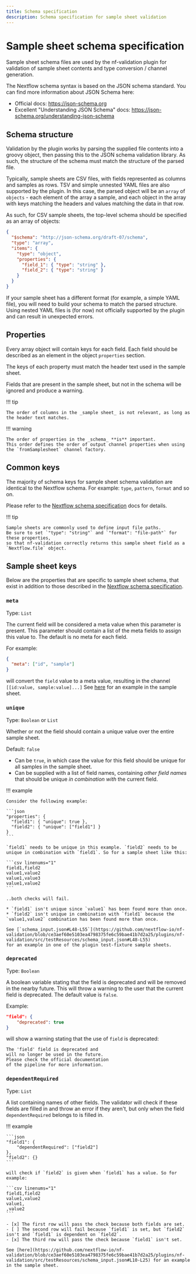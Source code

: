 ```yaml
---
title: Schema specification
description: Schema specification for sample sheet validation
---
```


# Sample sheet schema specification

Sample sheet schema files are used by the nf-validation plugin for validation of sample sheet contents and type conversion / channel generation.

The Nextflow schema syntax is based on the JSON schema standard.
You can find more information about JSON Schema here:

- Official docs: <https://json-schema.org>
- Excellent "Understanding JSON Schema" docs: <https://json-schema.org/understanding-json-schema>

## Schema structure

Validation by the plugin works by parsing the supplied file contents into a groovy object,
then passing this to the JSON schema validation library.
As such, the structure of the schema must match the structure of the parsed file.

Typically, sample sheets are CSV files, with fields represented as columns and samples as rows. TSV and simple unnested YAML files are also supported by the plugin.
In this case, the parsed object will be an `array` of `objects` - each element of the array a sample,
and each object in the array with keys matching the headers and values matching the data in that row.

As such, for CSV sample sheets, the top-level schema should be specified as an array of objects:

```json
{
  "$schema": "http://json-schema.org/draft-07/schema",
  "type": "array",
  "items": {
    "type": "object",
    "properties": {
      "field_1": { "type": "string" },
      "field_2": { "type": "string" }
    }
  }
}
```

If your sample sheet has a different format (for example, a simple YAML file),
you will need to build your schema to match the parsed structure. Using nested YAML files is (for now) not officially supported by the plugin and can result in unexpected errors.

## Properties

Every array object will contain keys for each field.
Each field should be described as an element in the object `properties` section.

The keys of each property must match the header text used in the sample sheet.

Fields that are present in the sample sheet, but not in the schema will be ignored and produce a warning.

!!! tip

    The order of columns in the _sample sheet_ is not relevant, as long as the header text matches.

!!! warning

    The order of properties in the _schema_ **is** important.
    This order defines the order of output channel properties when using the `fromSamplesheet` channel factory.

## Common keys

The majority of schema keys for sample sheet schema validation are identical to the Nextflow schema.
For example: `type`, `pattern`, `format` and so on.

Please refer to the [Nextflow schema specification](../nextflow_schema/schema_specification.md) docs for details.

!!! tip

    Sample sheets are commonly used to define input file paths.
    Be sure to set `"type": "string"` and `"format": "file-path"` for these properties,
    so that nf-validation correctly returns this sample sheet field as a `Nextflow.file` object.

## Sample sheet keys

Below are the properties that are specific to sample sheet schema, that exist in addition to those described
in the [Nextflow schema specification](../nextflow_schema/schema_specification.md).

### `meta`

Type: `List`

The current field will be considered a meta value when this parameter is present. This parameter should contain a list of the meta fields to assign this value to. The default is no meta for each field.

For example:

```json
{
  "meta": ["id", "sample"]
}
```

will convert the `field` value to a meta value, resulting in the channel `[[id:value, sample:value]...]`
See [here](https://github.com/nextflow-io/nf-validation/blob/ce3aef60e5103ea4798375fe6c59bae41b7d2a25/plugins/nf-validation/src/testResources/schema_input.json#L10-L25) for an example in the sample sheet.

### `unique`

Type: `Boolean` or `List`

Whether or not the field should contain a unique value over the entire sample sheet.

Default: `false`

- Can be `true`, in which case the value for this field should be unique for all samples in the sample sheet.
- Can be supplied with a list of field names, containing _other field names_ that should be unique _in combination with_ the current field.

!!! example

    Consider the following example:

    ```json
    "properties": {
      "field1": { "unique": true },
      "field2": { "unique": ["field1"] }
    }
    ```

    `field1` needs to be unique in this example. `field2` needs to be unique in combination with `field1`. So for a sample sheet like this:

    ```csv linenums="1"
    field1,field2
    value1,value2
    value1,value3
    value1,value2
    ```

    ..both checks will fail.

    * `field1` isn't unique since `value1` has been found more than once.
    * `field2` isn't unique in combination with `field1` because the `value1,value2` combination has been found more than once.

    See [`schema_input.json#L48-L55`](https://github.com/nextflow-io/nf-validation/blob/ce3aef60e5103ea4798375fe6c59bae41b7d2a25/plugins/nf-validation/src/testResources/schema_input.json#L48-L55)
    for an example in one of the plugin test-fixture sample sheets.

### `deprecated`

Type: `Boolean`

A boolean variable stating that the field is deprecated and will be removed in the nearby future. This will throw a warning to the user that the current field is deprecated. The default value is `false`.

Example:

```json
"field": {
    "deprecated": true
}
```

will show a warning stating that the use of `field` is deprecated:

```console
The 'field' field is deprecated and
will no longer be used in the future.
Please check the official documentation
of the pipeline for more information.
```

### `dependentRequired`

Type: `List`

A list containing names of other fields. The validator will check if these fields are filled in and throw an error if they aren't, but only when the field `dependentRequired` belongs to is filled in.

!!! example

    ```json
    "field1": {
        "dependentRequired": ["field2"]
    },
    "field2": {}
    ```

    will check if `field2` is given when `field1` has a value. So for example:

    ```csv linenums="1"
    field1,field2
    value1,value2
    value1,
    ,value2
    ```

    - [x] The first row will pass the check because both fields are set.
    - [ ] The second row will fail because `field1` is set, but `field2` isn't and `field1` is dependent on `field2`.
    - [x] The third row will pass the check because `field1` isn't set.

    See [here](https://github.com/nextflow-io/nf-validation/blob/ce3aef60e5103ea4798375fe6c59bae41b7d2a25/plugins/nf-validation/src/testResources/schema_input.json#L10-L25) for an example in the sample sheet.
